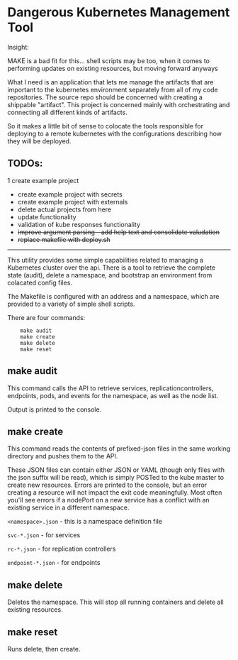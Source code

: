 # Dangerous Kubernetes Management Tool

Insight:

MAKE is a bad fit for this... 
shell scripts may be too, when it comes to performing updates on existing resources, but moving forward anyways

What I need is an application that lets me manage the artifacts that are important to the kubernetes environment separately from
all of my code repositories.  The source repo should be concerned with creating a shippable "artifact".  This project is concerned 
mainly with orchestrating and connecting all different kinds of artifacts.

So it makes a little bit of sense to colocate the tools responsible for deploying to a remote kubernetes with the configurations
describing how they will be deployed.


## TODOs:

1 create example project
* create example project with secrets
* create example project with externals
* delete actual projects from here
* update functionality
* validation of kube responses functionality
* ~~improve argument parsing - add help text and consolidate valudation~~
* ~~replace makefile with deploy.sh~~

---

This utility provides some simple capabilities related to managing a Kubernetes cluster over the api.  There is a tool to retrieve the complete state (audit), delete a namespace, and bootstrap an environment from colacated config files.  

The Makefile is configured with an address and a namespace, which are provided to a variety of simple shell scripts.

There are four commands:

```
    make audit
    make create
    make delete
    make reset
```

## make audit

This command calls the API to retrieve services, replicationcontrollers, endpoints, pods, and events for the namespace, as well as the node list.

Output is printed to the console.


## make create

This command reads the contents of prefixed-json files in the same working directory and pushes them to the API.

These JSON files can contain either JSON or YAML (though only files with the json suffix will be read), which is simply POSTed to the kube master to create new resources.  Errors are printed to the console, but an error creating a resource will not impact the exit code meaningfully.  Most often you'll see errors if a nodePort on a new service has a conflict with an existing service in a different namespace.

`<namespace>.json` - this is a namespace definition file

`svc-*.json` - for services

`rc-*.json` - for replication controllers

`endpoint-*.json` - for endpoints


## make delete

Deletes the namespace.  This will stop all running containers and delete all existing resources.


## make reset

Runs delete, then create.


